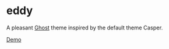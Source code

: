 # eddy
A pleasant [Ghost](http://ghost.org) theme inspired by the default theme Casper.

[Demo](http://mcgwier.com)
